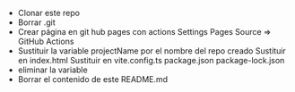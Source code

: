 -   Clonar este repo
-   Borrar .git
-   Crear página en git hub pages con actions
    Settings
    Pages
    Source => GitHub Actions
-   Sustituir la variable projectName por el nombre del repo creado
    Sustituir en index.html
    Sustituir en vite.config.ts
    package.json
    package-lock.json
-   eliminar la variable
-   Borrar el contenido de este README.md
